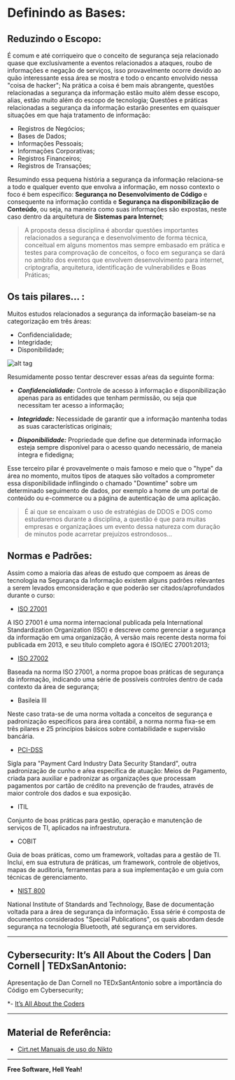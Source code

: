 # Definindo as Bases:

## Reduzindo o Escopo:

É comum e até corriqueiro que o conceito de segurança seja relacionado quase que exclusivamente a eventos relacionados a ataques, roubo de informações e negação de serviços, isso provavelmente ocorre devido ao quão interessante essa área se mostra e todo o encanto envolvido nessa "coisa de hacker"; Na prática a coisa é bem mais abrangente, questões relacionadas a segurança da informação estão muito além desse escopo, alias, estão muito além do escopo de tecnologia; Questões e práticas relacionadas a segurança da informação estarão presentes em quaisquer situações em que haja tratamento de informação:

- Registros de Negócios;
- Bases de Dados;
- Informações Pessoais;
- Informações Corporativas;
- Registros Financeiros;
- Registros de Transações;

Resumindo essa pequena história a segurança da informação relaciona-se a todo e qualquer evento que envolva a informação, em nosso contexto o foco é bem especifico: **Segurança no Desenvolvimento de Código** e consequente  na informação contida e **Segurança na disponibilização de Conteúdo**, ou seja, na maneira como suas informações são expostas, neste caso dentro da arquitetura de **Sistemas para Internet**;

> A proposta dessa disciplina é abordar questões importantes relacionados a segurança e desenvolvimento de forma técnica, conceitual em alguns momentos mas sempre embasado em prática e testes para comprovação de conceitos, o foco em segurança se dará no ambito dos eventos que envolvem desenvolvimento para internet, criptografia, arquitetura, identificação de vulnerabilides e Boas Práticas;

## Os tais pilares... :

Muitos estudos relacionados a segurança da informação baseiam-se na categorização em três áreas: 

- Confidencialidade;
- Integridade;
- Disponibilidade;

![alt tag](https://raw.githubusercontent.com/wiki/fiapfiap/Sec/images/pilares.jpg)

Resumidamente posso tentar descrever essas aŕeas da seguinte forma:

- ***Confidencialidade:*** Controle de acesso à informação e disponibilização apenas para as entidades que tenham permissão, ou seja que necessitam ter acesso a informação;

- ***Integridade:*** Necessidade de garantir que a informação mantenha todas as suas características originais; 

- ***Disponibilidade:*** Propriedade que define que determinada informação esteja sempre disponível para o acesso quando necessário, de maneia íntegra e fidedigna; 

Esse terceiro pilar é provavelmente o mais famoso e meio que o "hype" da área no momento, muitos tipos de ataques são voltados a comprometer essa disponibilidade inflingindo o chamado "Downtime" sobre um determinado seguimento de dados, por exemplo a home de um portal de conteúdo ou e-commerce ou a página de autenticação de uma aplicação. 

> É ai que se encaixam o uso de estratégias de DDOS e DOS como estudaremos durante a disciplina, a questão é que para muitas empresas e organizaçãoes um evento dessa natureza com duração de minutos pode acarretar prejuízos estrondosos...

## Normas e Padrões:

Assim como a maioria das aŕeas de estudo que compoem as áreas de tecnologia na Segurança da Informação existem alguns padrões relevantes a serem levados emconsideração e que poderão ser citados/aprofundados durante o curso:

- [ISO 27001](http://www.iso.org/iso/home/store/catalogue_tc/catalogue_detail.htm?csnumber=54534)

A ISO 27001 é uma norma internacional publicada pela International Standardization Organization (ISO) e descreve como gerenciar a segurança da informação em uma organização, A versão mais recente desta norma foi publicada em 2013, e seu título completo agora é ISO/IEC 27001:2013;

- [ISO 27002](http://www.iso.org/iso/home/store/catalogue_tc/catalogue_detail.htm?csnumber=54533)

Baseada na norma ISO 27001, a norma propoe boas práticas de segurança da informação, indicando uma série de possíveis controles dentro de cada contexto da área de segurança;

- Basileia III

Neste caso trata-se de uma norma voltada a conceitos de segurança e padronização especificos para área contábil, a norma norma fixa-se em três pilares e 25 princípios básicos sobre contabilidade e supervisão bancária. 

- [PCI-DSS](https://www.pcisecuritystandards.org/document_library?category=saqs)

Sigla para "Payment Card Industry Data Security Standard", outra padronização de cunho e aŕea especifica de atuação: Meios de Pagamento, criada para auxiliar e padronizar as organizações que processam pagamentos por cartão de crédito na prevenção de fraudes, através de maior controle dos dados e sua exposição.

- ITIL

Conjunto de boas práticas para gestão, operação e manutenção de serviços de TI, aplicados na infraestrutura.

- COBIT

Guia de boas práticas, como um framework, voltadas para a gestão de TI. Inclui, em sua estrutura de práticas, um framework, controle de objetivos, mapas de auditoria, ferramentas para a sua implementação e um guia com técnicas de gerenciamento.

- [NIST 800](http://csrc.nist.gov/publications/PubsSPs.html)

National Institute of Standards and Technology, Base de documentação voltada para a área de segurança da informação. Essa série é composta de documentos considerados "Special Publications", os quais abordam desde segurança na tecnologia Bluetooth, até segurança em servidores.

---

## Cybersecurity: It’s All About the Coders | Dan Cornell | TEDxSanAntonio:

Apresentação de Dan Cornell no TEDxSantAntonio sobre a importância do Código em Cybersecurity;

*- [It’s All About the Coders](https://www.youtube.com/embed/fi44mL7mcq0)

---

## Material de Referência:

* [Cirt.net Manuais de uso do Nikto](https://cirt.net/nikto2-docs/)

---

**Free Software, Hell Yeah!**
